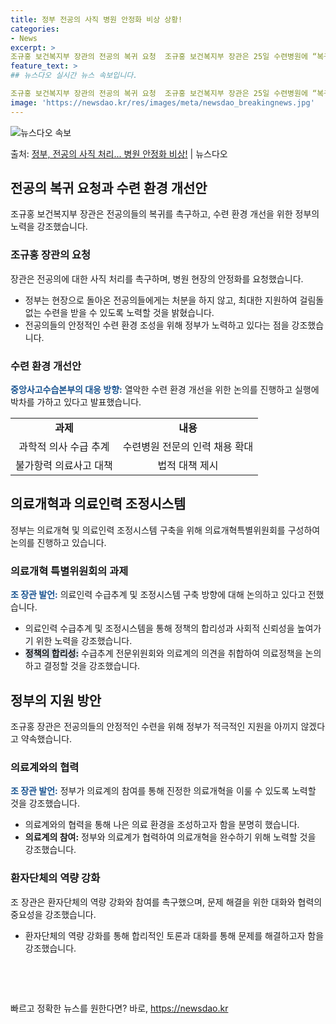 ```yaml
---
title: 정부 전공의 사직 병원 안정화 비상 상황!
categories:
- News
excerpt: >
조규홍 보건복지부 장관의 전공의 복귀 요청  조규홍 보건복지부 장관은 25일 수련병원에 “복귀가 어려운 전공…
feature_text: >
## 뉴스다오 실시간 뉴스 속보입니다.

조규홍 보건복지부 장관의 전공의 복귀 요청  조규홍 보건복지부 장관은 25일 수련병원에 “복귀가 어려운 전공…
image: 'https://newsdao.kr/res/images/meta/newsdao_breakingnews.jpg'
---
```


![뉴스다오 속보](https://newsdao.kr/res/images/meta/newsdao_breakingnews.jpg)

<p>출처: <a href="https://newsdao.kr/4425" rel="dofollow">정부, 전공의 사직 처리... 병원 안정화 비상!</a> | 뉴스다오</p>

<h2 data-ke-size="size26">전공의 복귀 요청과 수련 환경 개선안</h2>
<p data-ke-size="size16">조규홍 보건복지부 장관은 전공의들의 복귀를 촉구하고, 수련 환경 개선을 위한 정부의 노력을 강조했습니다.</p>

<h3>조규홍 장관의 요청</h3>
<p data-ke-size="size16">장관은 전공의에 대한 사직 처리를 촉구하며, 병원 현장의 안정화를 요청했습니다.</p>
<ul>
  <li>정부는 현장으로 돌아온 전공의들에게는 처분을 하지 않고, 최대한 지원하여 걸림돌 없는 수련을 받을 수 있도록 노력할 것을 밝혔습니다.</li>
  <li>전공의들의 안정적인 수련 환경 조성을 위해 정부가 노력하고 있다는 점을 강조했습니다.</li>
</ul>

<h3>수련 환경 개선안</h3>
<p data-ke-size="size16"><b><span style="color: #1a5490;">중앙사고수습본부의 대응 방향:</span></b> 열악한 수련 환경 개선을 위한 논의를 진행하고 실행에 박차를 가하고 있다고 발표했습니다.</p>
<table>
  <tr>
    <td style="text-align: center; height: 17px;"><b>과제</b></td>
    <td style="text-align: center; height: 17px;"><b>내용</b></td>
  </tr>
  <tr>
    <td style="text-align: center; height: 17px;">과학적 의사 수급 추계</td>
    <td style="text-align: center; height: 17px;">수련병원 전문의 인력 채용 확대</td>
  </tr>
  <tr>
    <td style="text-align: center; height: 17px;">불가항력 의료사고 대책</td>
    <td style="text-align: center; height: 17px;">법적 대책 제시</td>
  </tr>
</table>

<h2 data-ke-size="size26">의료개혁과 의료인력 조정시스템</h2>
<p data-ke-size="size16">정부는 의료개혁 및 의료인력 조정시스템 구축을 위해 의료개혁특별위원회를 구성하여 논의를 진행하고 있습니다.</p>

<h3>의료개혁 특별위원회의 과제</h3>
<p data-ke-size="size16"><b><span style="color: #1a5490;">조 장관 발언:</span></b> 의료인력 수급추계 및 조정시스템 구축 방향에 대해 논의하고 있다고 전했습니다.</p>
<ul>
  <li>의료인력 수급추계 및 조정시스템을 통해 정책의 합리성과 사회적 신뢰성을 높여가기 위한 노력을 강조했습니다.</li>
  <li><b><span style="background-color: #21538527;">정책의 합리성:</span></b> 수급추계 전문위원회와 의료계의 의견을 취합하여 의료정책을 논의하고 결정할 것을 강조했습니다.</li>
</ul>

<h2 data-ke-size="size26">정부의 지원 방안</h2>
<p data-ke-size="size16">조규홍 장관은 전공의들의 안정적인 수련을 위해 정부가 적극적인 지원을 아끼지 않겠다고 약속했습니다.</p>

<h3>의료계와의 협력</h3>
<p data-ke-size="size16"><b><span style="color: #1a5490;">조 장관 발언:</span></b> 정부가 의료계의 참여를 통해 진정한 의료개혁을 이룰 수 있도록 노력할 것을 강조했습니다.</p>
<ul>
  <li>의료계와의 협력을 통해 나은 의료 환경을 조성하고자 함을 분명히 했습니다.</li>
  <li><b>의료계의 참여:</b> 정부와 의료계가 협력하여 의료개혁을 완수하기 위해 노력할 것을 강조했습니다.</li>
</ul>

<h3>환자단체의 역량 강화</h3>
<p data-ke-size="size16">조 장관은 환자단체의 역량 강화와 참여를 촉구했으며, 문제 해결을 위한 대화와 협력의 중요성을 강조했습니다.</p>
<ul>
  <li>환자단체의 역량 강화를 통해 합리적인 토론과 대화를 통해 문제를 해결하고자 함을 강조했습니다.</li>
</ul>

<p data-ke-size="size16">&nbsp;</p>
<p data-ke-size="size16">&nbsp;</p> 

빠르고 정확한 뉴스를 원한다면? 바로, <a href="https://newsdao.kr" rel="dofollow">https://newsdao.kr</a>


    
